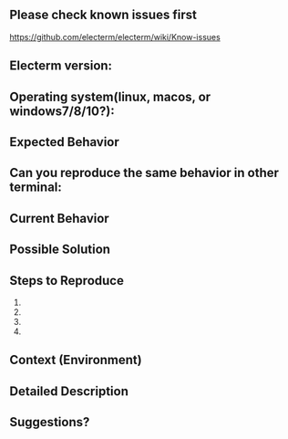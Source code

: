 ## Please check known issues first

https://github.com/electerm/electerm/wiki/Know-issues

<!--- Provide some basic info -->
## Electerm version:

## Operating system(linux, macos, or windows7/8/10?):

## Expected Behavior
<!--- Tell me what should happen -->

## Can you reproduce the same behavior in other terminal:
<!--- If same bahavior happens in other terminal, maybe it is supposed to be like this or not a problem of terminal app -->

## Current Behavior
<!--- Tell me what happens instead of the expected behavior -->

## Possible Solution
<!--- Not obligatory, but suggest a fix/reason for the bug, -->

## Steps to Reproduce
<!--- Provide a link to a live example, or an unambiguous set of steps to -->
<!--- reproduce this bug. Include code to reproduce, if relevant -->
1.
2.
3.
4.

## Context (Environment)
<!--- How has this issue affected you? What are you trying to accomplish? -->
<!--- Providing context helps us come up with a solution that is most useful in the real world -->

## Detailed Description
<!--- Provide a detailed description of the change or addition you are proposing -->

## Suggestions?
<!--- Not a bug report, just some thoughts or suggestions? It is totally OK and welcome too -->
